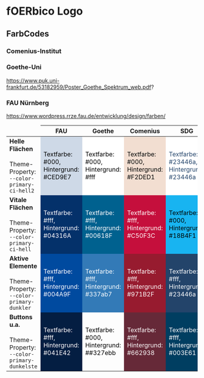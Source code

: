 # fOERbico Logo

## FarbCodes
### Comenius-Institut
### Goethe-Uni
https://www.puk.uni-frankfurt.de/53182959/Poster_Goethe_Spektrum_web.pdf?
### FAU Nürnberg
https://www.wordpress.rrze.fau.de/entwicklung/design/farben/
<table class="color-table nooddcolor nobackground">
		<thead>
		<tr>
		<td></td>
		<th class="center">FAU</th>
		<th class="center">Goethe</th>
		<th class="center">Comenius</th>
		<th class="center">SDG</th>
		<th class="center">rpi-virtuell</th>
		<th class="center">fOERbico</th>
		</tr>
		</thead>
		<tbody>
		<tr>
		<td><strong>Helle Flächen</strong><br>
		<br>Theme-Property: <code>--color-primary-ci-hell2</code>
		</td>
		<td class="kachel200 size18" style="background-color: #CED9E7; color: #000;">Textfarbe: #000, Hintergrund: #CED9E7</td>
		<td class="kachel200 size18" style="background-color: #fff; color: #000;">Textfarbe: #000, Hintergrund: #fff</td>
		<td class="kachel200 size18" style="background-color: #F2DED1; color: #000;">Textfarbe: #000, Hintergrund: #F2DED1</td>
		<td class="kachel200 size18" style="background-color: #fff; color: #23446a;">Textfarbe: #23446a, Hintergrund: #23446a</td>
		<td class="kachel200 size18" style="background-color: #CFE0D8; color: #000;">Textfarbe: #000, Hintergrund: #CFE0D8</td>
		<td class="kachel200 size18" style="background-color: #D3DDE6; color: #000;">Textfarbe: #000, Hintergrund: #D3DDE6</td>
		</tr>
		<tr>
		<td><strong>Vitale Flächen</strong><br>
		<br>Theme-Property: <code>--color-primary-ci-hell</code>
		</td>
		<td class="kachel200 size18" style="background-color: #04316A; color: #fff;">Textfarbe: #fff, Hintergrund: #04316A</td>
		<td class="kachel200 size18" style="background-color: #00618F ; color: #fff;">Textfarbe: #fff, Hintergrund: #00618F </td>
		<td class="kachel200 size18" style="background-color: #C50F3C; color: #fff;">Textfarbe: #fff, Hintergrund: #C50F3C</td>
		<td class="kachel200 size18" style="background-color: #18B4F1; color: #000;">Textfarbe: #000, Hintergrund: #18B4F1</td>
		<td class="kachel200 size18" style="background-color: #7BB725; color: #000;">Textfarbe: #000, Hintergrund: #7BB725</td>
		<td class="kachel200 size18" style="background-color: #8C9FB1; color: #000;">Textfarbe: #000, Hintergrund: #8C9FB1</td>
		</tr>
		<tr>
		<td><strong>Aktive Elemente</strong><br>
		<br>Theme-Property: <code>--color-primary-dunkler</code>
		</td>
		<td class="kachel200 size18" style="background-color: #004A9F; color: #fff;">Textfarbe: #fff, Hintergrund: #004A9F</td>
		<td class="kachel200 size18" style="background-color: #337ab7; color: #fff;">Textfarbe: #fff, Hintergrund: #337ab7</td>
		<td class="kachel200 size18" style="background-color: #971B2F; color: #fff;">Textfarbe: #fff, Hintergrund: #971B2F</td>
		<td class="kachel200 size18" style="background-color: #23446a; color: #fff;">Textfarbe: #fff, Hintergrund: #23446a</td>
		<td class="kachel200 size18" style="background-color: #266141; color: #fff;">Textfarbe: #fff, Hintergrund: #266141</td>
		<td class="kachel200 size18" style="background-color: #2F586E; color: #fff;">Textfarbe: #fff, Hintergrund: #2F586E</td>
		</tr>
		<tr>
		<td><strong>Buttons u.a.</strong><br>
		<br>Theme-Property: <code>--color-primary-dunkelste</code>
		</td>
		<td class="kachel200 size18" style="background-color: #041E42; color: #fff;">Textfarbe: #fff, Hintergrund: #041E42</td>
		<td class="kachel200 size18" style="background-color: ##327ebb; color: #000;">Textfarbe: #000, Hintergrund: ##327ebb</td>
		<td class="kachel200 size18" style="background-color: #662938; color: #fff;">Textfarbe: #fff, Hintergrund: #662938</td>
		<td class="kachel200 size18" style="background-color: #003E61; color: #fff;">Textfarbe: #fff, Hintergrund: #003E61</td>
		<td class="kachel200 size18" style="background-color: #14462D; color: #fff;">Textfarbe: #fff, Hintergrund: #14462D</td>
		<td class="kachel200 size18" style="background-color: #204251; color: #fff;">Textfarbe: #fff, Hintergrund: #204251</td>
		</tr>
		</tbody>
		</table>